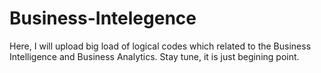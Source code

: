 # Business-Intelegence
Here, I will upload big load of logical codes which related to the Business Intelligence and Business Analytics. Stay tune, it is just begining point.
